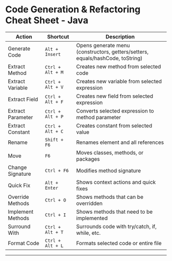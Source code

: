 # Code Generation & Refactoring Cheat Sheet - Java


| Action | Shortcut | Description |
|---------|---------------------|-------------|
| Generate Code | `Alt + Insert` | Opens generate menu (constructors, getters/setters, equals/hashCode, toString) |
| Extract Method | `Ctrl + Alt + M` | Creates new method from selected code |
| Extract Variable | `Ctrl + Alt + V` | Creates new variable from selected expression |
| Extract Field | `Ctrl + Alt + F` | Creates new field from selected expression |
| Extract Parameter | `Ctrl + Alt + P` | Converts selected expression to method parameter |
| Extract Constant | `Ctrl + Alt + C` | Creates constant from selected value |
| Rename | `Shift + F6` | Renames element and all references |
| Move | `F6` | Moves classes, methods, or packages |
| Change Signature | `Ctrl + F6` | Modifies method signature |
| Quick Fix | `Alt + Enter` | Shows context actions and quick fixes |
| Override Methods | `Ctrl + O` | Shows methods that can be overridden |
| Implement Methods | `Ctrl + I` | Shows methods that need to be implemented |
| Surround With | `Ctrl + Alt + T` | Surrounds code with try/catch, if, while, etc. |
| Format Code | `Ctrl + Alt + L` | Formats selected code or entire file |
---